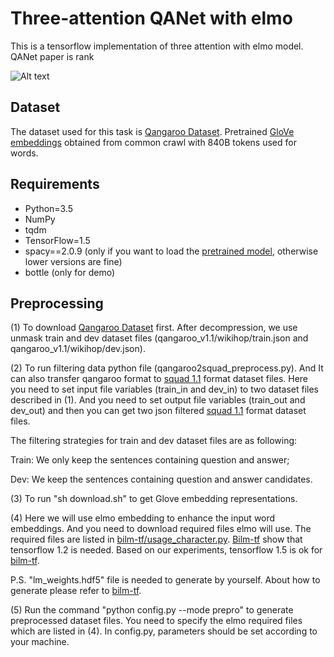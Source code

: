 # Three-attention QANet with elmo
This is a tensorflow implementation of three attention with elmo model. QANet paper is rank

![Alt text](/../master/screenshots/three_attention_with_elmo.png?raw=true "Network Outline")

## Dataset
The dataset used for this task is [Qangaroo Dataset](http://qangaroo.cs.ucl.ac.uk/index.html).
Pretrained [GloVe embeddings](https://nlp.stanford.edu/projects/glove/) obtained from common crawl with 840B tokens used for words.

## Requirements
  * Python=3.5
  * NumPy
  * tqdm
  * TensorFlow=1.5
  * spacy==2.0.9 (only if you want to load the [pretrained model](https://drive.google.com/open?id=1gJtcPBNuDr9_2LuP_4x_4VN6_5fQCdfB), otherwise lower versions are fine)
  * bottle (only for demo)

## Preprocessing
(1) To download [Qangaroo Dataset](http://qangaroo.cs.ucl.ac.uk/index.html) first. After decompression, we use unmask train and dev dataset files (qangaroo_v1.1/wikihop/train.json and qangaroo_v1.1/wikihop/dev.json).

(2) To run filtering data python file (qangaroo2squad_preprocess.py). And It can also transfer qangaroo format to [squad 1.1](https://rajpurkar.github.io/SQuAD-explorer/) format dataset files. Here you need to set input file variables (train_in and dev_in) to two dataset files described in (1). And you need to set output file variables (train_out and dev_out) and then you can get two json filtered [squad 1.1](https://rajpurkar.github.io/SQuAD-explorer/) format dataset files. 

The filtering strategies for train and dev dataset files are as following:

Train: We only keep the sentences containing question and answer;

Dev: We keep the sentences containing question and answer candidates.

(3) To run "sh download.sh" to get Glove embedding representations.

(4) Here we will use elmo embedding to enhance the input word embeddings. And you need to download required files elmo will use. The required files are listed in [bilm-tf/usage_character.py](https://github.com/allenai/bilm-tf/blob/master/usage_character.py). [Bilm-tf](https://github.com/allenai/bilm-tf) show that tensorflow 1.2 is needed. Based on our experiments, tensorflow 1.5 is ok for [bilm-tf](https://github.com/allenai/bilm-tf).

P.S. "lm_weights.hdf5" file is needed to generate by yourself. About how to generate please refer to [bilm-tf](https://github.com/allenai/bilm-tf).

(5) Run the command "python config.py --mode prepro" to generate preprocessed dataset files. You need to specify the elmo required files which are listed in (4). In config.py, parameters should be set according to your machine.





